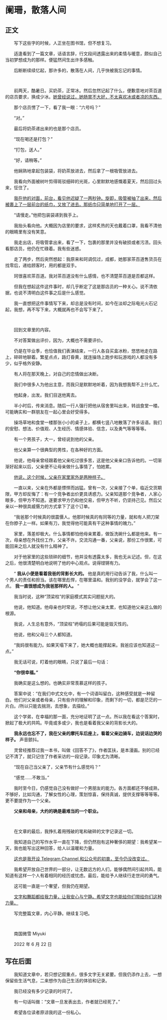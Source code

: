 # 阑珊，散落人间

## 正文

　　写下这些字的时候，人正坐在图书馆，但不想复习。

　　适逢看到了一篇文章，话语言辞，行文段间透露出来的柔情与暖意，颇似自己当初梦想成为的那样。便猛然间生出许多感触。

　　后断断续续忆起，那许多的，散落在人间，几乎快被我忘记的事情。

<br>

　　前两天，酷暑日。买奶茶，正常冰。然后忽然记起了什么，便歉意地对茶百道的店员要求，换成少冰。<u>她曾经说过，她肠胃不大好，不太喜欢冰或者凉的东西。</u>

　　那个店员愣了一下，看了我一眼：“六号吗？”

　　“对。”

　　最后将奶茶递出来的也是那个店员。

　　“现在喝还是打包？”

　　“打包，送人。”

　　“好，请稍等。”

　　他娴熟地拿起包装袋，将奶茶放进去，然后拿了一根吸管放进去。

　　我看向外面被树叶剪得斑驳细碎的光斑，心里默默地感慨着夏天，然后回过头来，怔住了。

　　<u>我在他的对面，前台，看见他迟疑了一两秒钟。旋即，吸管被抽了出来，然后被裹上了一层前台的纸巾，又放了进去。那纸巾只简单地打开了一层。</u>

　　“请慢走。”他把包装袋递到我手上。

　　我抬头看向他。大概因为店里的要求，这样炙热的天也戴着口罩，我看不清他的眼睛里有没有笑意。

　　我走出店，将吸管拿出来，看了一下，包裹的那里并没有破损或者污渍。回头看那店员，他仍在忙碌着。我有些迷惑。

　　走了两步，然后突然想起：我原来和珂调侃过，成都，她那家茶百道售货员在找零后，递给顾客时，用的都是双手。

　　珂很喜欢茶百道。我对茶百道没有什么感情，也不清楚茶百道是否都这样。

　　但我在想起这件这件事时，却几乎断定了这是那店员的一种关心。说不清依据，也说不清明白这件事之后是什么感觉。

　　我一直想把这件事情写下来，却总是没有时间，如今在淡却之际电光火石记起，我想，再不写下来，大概就再也不会写下来了。

<br>

　　回到文章里的内容。

　　不对答案做出评价，因为，大概也不需要评价。

　　仍是在毕业季，也恰值我们表演结束，一行人各自买盒冰粉，悠悠地走在路上，碎碎地聊着。繁星点点，路灯昏黄，就连操场上跑步和玩游戏的人都没有多少，似乎格外安静。

　　有人将在那天晚上，对自己的恋情做出决断。

　　我们中很多人为他出主意，而我只是默默地听着，因为我想我帮不上什么忙。

　　他起身，出发。我们目送他离去。

　　半小时后，传来消息。随后一行人强行把他从宿舍里叫出来，转战食堂一楼。可能确实和一群朋友在一起心里会好受得多。

　　操场草地和食堂一楼那张小小的桌子上，都横七竖八地散落了许多话语。我们的安慰、想法、价值观、人生经历、情感体验、信念，以及勇气等等等等。

　　有一个男孩子，大一，曾经说到他的父亲。

　　他父亲算一个很典型的男性，在各种好的方面。

　　他说，他母亲曾经跟着他父亲吃过很多苦，这是他父亲亲口告诉他的。一切渐渐好起来以后，父亲便不让母亲做什么事情了，怕她累。

　　<u>他说，这个时候，父亲在家里家外是两种样子。</u>

　　一直以来，父亲在外都是慓悍而凶猛。曾有一次，父亲接了个单，临近交货期限，甲方却反悔了：有一个竞争者出价更具诱惑力。父亲知道那个竞争者，人家心眼多，但甲方不知道。遂要求甲方仍和他交易，但甲方不听，仍坚持己见。然后父亲以一种很具威慑力的方式拿下了这个订单。

　　“我爸那个时候真的很震慑人。他那时候真的有同等的力量，就和有人把刀架在你脖子上一样。如果有刀，我觉得他可能真有干这种事情的魄力。”

　　家里，落差却极大。什么事情都怕他母亲累着，做饭洗碗什么都是他来。有一次，母亲想在外找份工作，父亲不许。交流沟通一番，父亲说，那份工作很累，可能回来之后人就没有什么精神了。

　　对于他家里的这些琐碎的细节，他并没有透露太多，我也无从记述。但，在这之后，他很清楚明白地说明了他的中心观点。说得铿锵有力。

　　“ **我从小便是看着我爸的背影长大的。** 他是真的用行动告诉了我，什么叫一个男人的责任和担当。该在哪里彪悍，在哪里温和。我别的没学会，就学会了这一点。 **我一直很想成为我爸那样的人。** ”

　　我当时说，这种“顶梁柱”的家庭模式其实问题挺大的。

　　他说，他知道。他母亲也时常说，不想让他父亲太累，也知道他父亲这么做的根源。

　　我说，人生总有意外，“顶梁柱”坍塌的后果可能是毁灭性的。

　　他说，他和父母三个人都知道。

　　“我妈很有能力。如果天塌下来了，她大概也能撑起来。我爸应该也知道这一点。”

　　我无话可说，盯着他的眼睛，只说了最后一句话：

　　**“你很幸福。”**

　　我确实是这么想的。也确实非常羡慕这样的孩子。

　　答案中说：“在我们中式文化中，有一个词语叫留白，这种感受就是一种留白。他们对父亲或者母亲，只有些许的理解和印象，而剩下的一切，都是茫茫的一片白。/所以只能去揣测，去想象，去描绘。”

　　这个学弟，在幸福的那一面，充分地证明了这一点。所以我在看这个答案时，掀起了极大的共鸣。毕竟或多或少，我也是看着我父亲的背影长大的。

　　**我永远也忘不了，我在父亲的摩托车后座上，看着父亲边骑车，边说话边哭的样子。** 声音颤抖。

　　灵曾经推荐过我一本书，叫做《回答不了》，作者匡扶，是本漫画。别的已经记不清了，就只记住了作者采访的一段记录。印象尤为清晰。

　　“现在自己当父亲了，父亲节有什么感觉吗？”

　　“感觉……不敢当。”

　　我时至今日，仍感觉自己没有做好一个男朋友的能力。各方面都还不够成熟，不够好，比如沟通，了解女性的心理，策划惊喜，保持真诚，提供支撑等等等等。更不要提作为一个父亲。

　　**父亲和母亲，大约的确是最难当的一个职业。**

<br>

　　在文章的最后，我挣扎着用残破的笔和破碎的文字记录这一切。

　　我知道自己的写作水平一直在下降，但仍然抱有这种奢侈的期望：我希望某一天，我也能写出这种回答，给人以温暖和力量。

　　<u>这也是我开设 Telegram Channel 和公众号的初衷，至今仍没改变过。</u>

　　我希望开放自己世界的一部分，让无数远方的人们，能够偶然间引起共鸣，能知道有这样一个人有着相同的经历或忧虑。最后，能给予人继续行走世间的勇气。

　　这可能一直是一个奢望，但我仍在期望。

　　<u>文字和舞蹈都给我力量，让我安心与宁静。希望文字也能给你们带给你们这种力量。</u>

　　写完整篇文章，内心平静。继续复习吧。

<br>

　　南国微雪 Miyuki

　　2022 年 6 月 22 日

## 写在后面

　　我知道文章中，若只想记叙重点，很多文字无关紧要。但我仍添作上去，一想保留些生活气息，二来想作为自己生活的体验和记录。

　　我已经没有多少记录的时间了。

　　有一句话叫做：“文章一旦发表出去，作者就已经死了。”

　　希望各位读者原谅我的这一份私心。